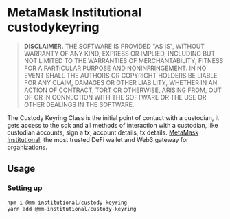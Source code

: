 # MetaMask Institutional custodykeyring

> **DISCLAIMER.** THE SOFTWARE IS PROVIDED "AS IS", WITHOUT WARRANTY OF ANY KIND, EXPRESS OR IMPLIED, INCLUDING BUT NOT LIMITED TO THE WARRANTIES OF MERCHANTABILITY, FITNESS FOR A PARTICULAR PURPOSE AND NONINFRINGEMENT. IN NO EVENT SHALL THE AUTHORS OR COPYRIGHT HOLDERS BE LIABLE FOR ANY CLAIM, DAMAGES OR OTHER LIABILITY, WHETHER IN AN ACTION OF CONTRACT, TORT OR OTHERWISE, ARISING FROM, OUT OF OR IN CONNECTION WITH THE SOFTWARE OR THE USE OR OTHER DEALINGS IN THE SOFTWARE.

The Custody Keyring Class is the initial point of contact with a custodian, it gets access to the sdk and all methods of interaction with a custodian, like custodian accounts, sign a tx, account details, tx details. [MetaMask Institutional](https://metamask.io/institutions); the most trusted DeFi wallet and Web3 gateway for organizations.

## Usage

### Setting up

```typescript
npm i @mm-institutional/custody-keyring
yarn add @mm-institutional/custody-keyring
```
